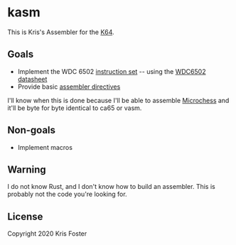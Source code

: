 # kasm

This is Kris's Assembler for the [K64](https://github.com/transitorykris/krisos).

## Goals

 * Implement the WDC 6502 [instruction set](instructions.md) -- using the [WDC6502 datasheet](https://eater.net/datasheets/w65c02s.pdf)
 * Provide basic [assembler directives](directives.md)

I'll know when this is done because I'll be able to assemble [Microchess](https://en.wikipedia.org/wiki/Microchess) and it'll be byte for byte identical to ca65 or vasm.

## Non-goals

 * Implement macros

## Warning

I do not know Rust, and I don't know how to build an assembler. This is probably not the code you're looking for.

## License

Copyright 2020 Kris Foster